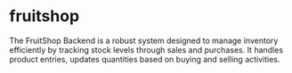# fruitshop
The FruitShop Backend is a robust system designed to manage inventory efficiently by tracking stock levels through sales and purchases. It handles product entries, updates quantities based on buying and selling activities.
